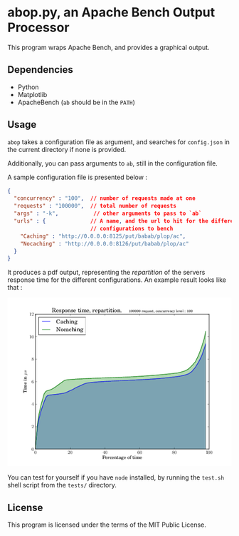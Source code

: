# abop.py, an Apache Bench Output Processor

This program wraps Apache Bench, and provides a graphical output.

## Dependencies

- Python
- Matplotlib
- ApacheBench (`ab` should be in the `PATH`)

## Usage

`abop` takes a configuration file as argument, and searches for `config.json` in
the current directory if none is provided.

Additionally, you can pass arguments to `ab`, still in the configuration file.

A sample configuration file is presented below :

```json
{
  "concurrency" : "100",  // number of requests made at one
  "requests" : "100000",  // total number of requests
  "args" : "-k",           // other arguments to pass to `ab`
  "urls" : {              // A name, and the url to hit for the different
                          // configurations to bench
    "Caching" : "http://0.0.0.0:8125/put/babab/plop/ac",
    "Nocaching" : "http://0.0.0.0:8126/put/babab/plop/ac"
  }
}
```

It produces a pdf output, representing the _repartition_ of the servers response
time for the different configurations. An example result looks like that :

![An example run using this tool](https://github.com/padenot/abop/raw/master/tests/Caching_vs_Nocaching.png "Example run. The caching version is slightly faster.")

You can test for yourself if you have `node` installed, by running the `test.sh`
shell script from the `tests/` directory.

## License

This program is licensed under the terms of the MIT Public License.
